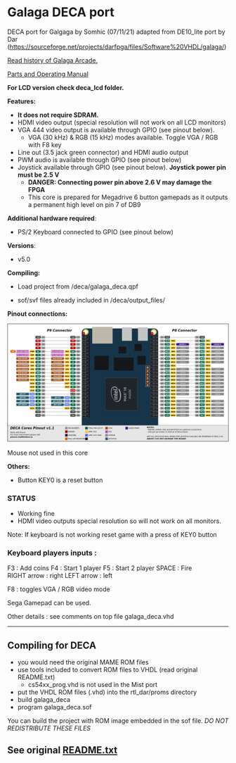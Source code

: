 # Galaga DECA port 

DECA port for Galgaga by Somhic (07/11/21) adapted from DE10_lite port by Dar (https://sourceforge.net/projects/darfpga/files/Software%20VHDL/galaga/)

[Read history of Galaga Arcade.](https://www.arcade-museum.com/game_detail.php?game_id=7881)

[Parts and Operating Manual](Galaga_-_1981_-_Namco.pdf)

**For LCD version check deca_lcd folder.**

**Features:**

* **It does not require SDRAM.**
* HDMI video output (special resolution will not work on all LCD monitors)
* VGA 444 video output is available through GPIO (see pinout below). 
  * VGA (30 kHz) & RGB (15 kHz) modes available. Toggle VGA / RGB  with F8 key
* Line out (3.5 jack green connector) and HDMI audio output
* PWM audio is available through GPIO (see pinout below)
* Joystick available through GPIO  (see pinout below).  **Joystick power pin must be 2.5 V**
  * **DANGER: Connecting power pin above 2.6 V may damage the FPGA**
  * This core is prepared for Megadrive 6 button gamepads as it outputs a permanent high level on pin 7 of DB9

**Additional hardware required**:

- PS/2 Keyboard connected to GPIO  (see pinout below)

**Versions**:

- v5.0

**Compiling:**

* Load project from /deca/galaga_deca.qpf

* sof/svf files already included in /deca/output_files/


**Pinout connections:**

![pinout_deca](pinout_deca.png)

Mouse not used in this core

**Others:**

* Button KEY0 is a reset button

### STATUS

* Working fine
* HDMI video outputs special resolution so will not work on all monitors. 

Note: If keyboard is not working reset game with a press of KEY0 button

### Keyboard players inputs :

F3 : Add coins
F4 : Start 1 player
F5 : Start 2 player
SPACE       : Fire  
RIGHT arrow : right
LEFT  arrow : left

F8 : toggles VGA / RGB video mode

Sega Gamepad can be used.

Other details : see comments on top file galaga_deca.vhd



---------------------------------
Compiling for DECA
---------------------------------

 - you would need the original MAME ROM files
 - use tools included to convert ROM files to VHDL (read original README.txt)
   -   cs54xx_prog.vhd is not used in the Mist port
 - put the VHDL ROM files (.vhd) into the rtl_dar/proms directory
 - build galaga_deca
 - program galaga_deca.sof

You can build the project with ROM image embedded in the sof file.
*DO NOT REDISTRIBUTE THESE FILES*

See original [README.txt](README.txt)
------------------------

